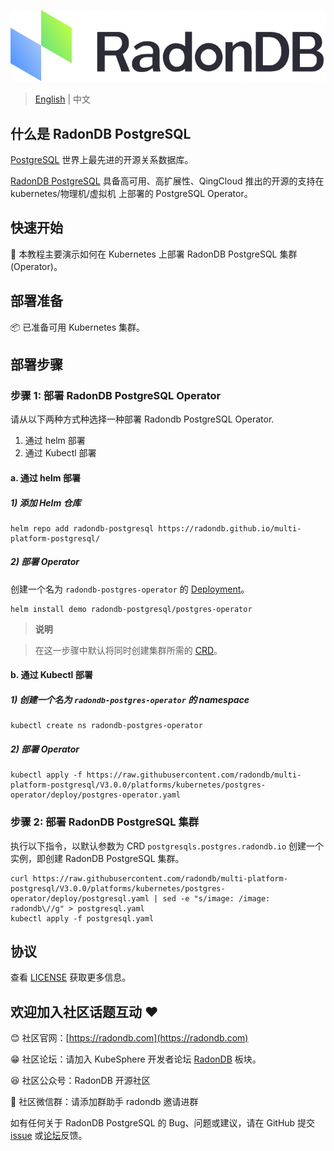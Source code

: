 ![LOGO](.document/images/logo_radondb.png)
 
> [English](README.md) | 中文

## 什么是 RadonDB PostgreSQL

[PostgreSQL](https://www.postgresql.org/) 世界上最先进的开源关系数据库。

[RadonDB PostgreSQL](https://github.com/radondb/multi-platform-postgresql) 具备高可用、高扩展性、QingCloud 推出的开源的支持在 kubernetes/物理机/虚拟机 上部署的 PostgreSQL Operator。

## 快速开始

👀 本教程主要演示如何在 Kubernetes 上部署 RadonDB PostgreSQL 集群(Operator)。

## 部署准备

📦 已准备可用 Kubernetes 集群。

## 部署步骤

### 步骤 1: 部署 RadonDB PostgreSQL Operator

请从以下两种方式种选择一种部署 Radondb PostgreSQL Operator.
1. 通过 helm 部署
2. 通过 Kubectl 部署

#### a. 通过 helm 部署

##### 1) 添加 Helm 仓库

```plain
helm repo add radondb-postgresql https://radondb.github.io/multi-platform-postgresql/
```

##### 2) 部署 Operator

创建一个名为 `radondb-postgres-operator` 的 [Deployment](https://kubernetes.io/docs/concepts/workloads/controllers/deployment/)。

```plain
helm install demo radondb-postgresql/postgres-operator
```
> **说明**

> 在这一步骤中默认将同时创建集群所需的 [CRD](https://kubernetes.io/zh/docs/concepts/extend-kubernetes/api-extension/custom-resources/)。 

#### b. 通过 Kubectl 部署

##### 1) 创建一个名为 `radondb-postgres-operator` 的 namespace

```plain
kubectl create ns radondb-postgres-operator
```

##### 2) 部署 Operator

```plain
kubectl apply -f https://raw.githubusercontent.com/radondb/multi-platform-postgresql/V3.0.0/platforms/kubernetes/postgres-operator/deploy/postgres-operator.yaml
```

### 步骤 2: 部署 RadonDB PostgreSQL 集群

执行以下指令，以默认参数为 CRD `postgresqls.postgres.radondb.io` 创建一个实例，即创建 RadonDB PostgreSQL 集群。

```plain
curl https://raw.githubusercontent.com/radondb/multi-platform-postgresql/V3.0.0/platforms/kubernetes/postgres-operator/deploy/postgresql.yaml | sed -e "s/image: /image: radondb\//g" > postgresql.yaml
kubectl apply -f postgresql.yaml
```

## 协议

查看 [LICENSE](License) 获取更多信息。

## 欢迎加入社区话题互动 ❤️

😊 社区官网：[https://radondb.com](https://radondb.com)

😁 社区论坛：请加入 KubeSphere 开发者论坛 [RadonDB](https://kubesphere.com.cn/forum/t/RadonDB) 板块。

😆 社区公众号：RadonDB 开源社区

🦉 社区微信群：请添加群助手 radondb 邀请进群

如有任何关于 RadonDB PostgreSQL 的 Bug、问题或建议，请在 GitHub 提交 [issue](https://github.com/radondb/multi-platform-postgresql/issues) 或[论坛](https://kubesphere.com.cn/forum/t/RadonDB)反馈。

